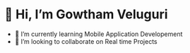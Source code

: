 # 👋 Hi, I’m Gowtham Veluguri
- 🌱 I’m currently learning Mobile Application Developement
- 💞️ I’m looking to collaborate on Real time Projects


<!---
gowthamveluguri/gowthamveluguri is a ✨ special ✨ repository because its `README.md` (this file) appears on your GitHub profile.
You can click the Preview link to take a look at your changes.
--->
